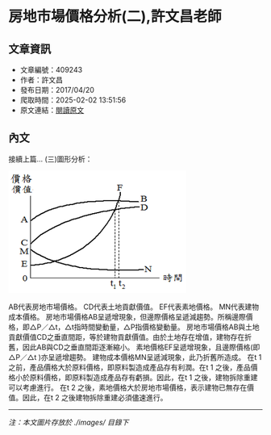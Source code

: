 # 房地市場價格分析(二),許文昌老師

## 文章資訊
- 文章編號：409243
- 作者：許文昌
- 發布日期：2017/04/20
- 爬取時間：2025-02-02 13:51:56
- 原文連結：[閱讀原文](https://real-estate.get.com.tw/Columns/detail.aspx?no=409243)

## 內文
接續上篇...
(三)圖形分析：

![圖片](./images/409243_42b581318aa4ee3795e0ac07b35a7e7f.png)

AB代表房地市場價格。
CD代表土地貢獻價值。
EF代表素地價格。
MN代表建物成本價格。
房地市場價格AB呈遞增現象，但邊際價格呈遞減趨勢。所稱邊際價格，即△P／△t，△t指時間變動量，△P指價格變動量。
房地市場價格AB與土地貢獻價值CD之垂直間距，等於建物貢獻價值。由於土地存在增值，建物存在折舊，因此AB與CD之垂直間距逐漸縮小。
素地價格EF呈遞增現象，且邊際價格(即△P／△t )亦呈遞增趨勢。
建物成本價格MN呈遞減現象，此乃折舊所造成。
在t
1
之前，產品價格大於原料價格，即原料製造成產品存有利潤。在t
1
之後，產品價格小於原料價格，即原料製造成產品存有虧損。因此，在t
1
之後，建物拆除重建可以考慮進行。
在t
2
之後，素地價格大於房地市場價格，表示建物已無存在價值。因此，在t
2
之後建物拆除重建必須儘速進行。

---
*注：本文圖片存放於 ./images/ 目錄下*

